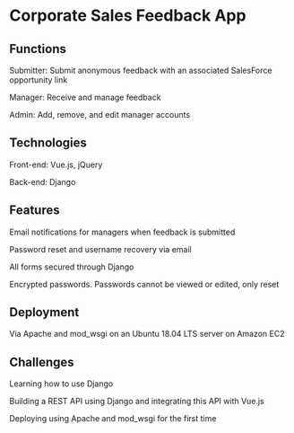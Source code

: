 # Corporate Sales Feedback App

## Functions
Submitter: Submit anonymous feedback with an associated SalesForce opportunity link

Manager: Receive and manage feedback

Admin: Add, remove, and edit manager accounts

## Technologies
Front-end: Vue.js, jQuery

Back-end: Django

## Features
Email notifications for managers when feedback is submitted

Password reset and username recovery via email

All forms secured through Django

Encrypted passwords. Passwords cannot be viewed or edited, only reset


## Deployment
Via Apache and mod_wsgi on an Ubuntu 18.04 LTS server on Amazon EC2

## Challenges
Learning how to use Django

Building a REST API using Django and integrating this API with Vue.js

Deploying using Apache and mod_wsgi for the first time
